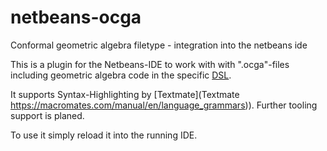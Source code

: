 # netbeans-ocga
Conformal geometric algebra filetype - integration into the netbeans ide

This is a plugin for the Netbeans-IDE to work with with ".ocga"-files including geometric algebra code in the specific [DSL](https://github.com/MobMonRob/DSL4GeometricAlgebra).

It supports Syntax-Highlighting by [Textmate](Textmate https://macromates.com/manual/en/language_grammars)). Further tooling support is planed.

To use it simply reload it into the running IDE.

